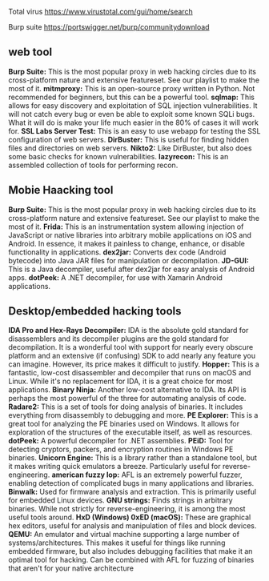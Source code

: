 Total virus
https://www.virustotal.com/gui/home/search

Burp suite
https://portswigger.net/burp/communitydownload

## web tool

   **Burp Suite:** This is the most popular proxy in web hacking circles due to its cross-platform nature and extensive featureset. See       our playlist to make the most of it.
    **mitmproxy:** This is an open-source proxy written in Python. Not recommended for beginners, but this can be a powerful tool.
    **sqlmap:** This allows for easy discovery and exploitation of SQL injection vulnerabilities. It will not catch every bug or even
    be able to exploit some known SQLi bugs. What it will do is make your life much easier in the 80% of cases it will work for.
    **SSL Labs Server Test:** This is an easy to use webapp for testing the SSL configuration of web servers.
    **DirBuster:** This is useful for finding hidden files and directories on web servers.
    **Nikto2:** Like DirBuster, but also does some basic checks for known vulnerabilities.
    **lazyrecon:** This is an assembled collection of tools for performing recon.

## Mobie Haacking tool

**Burp Suite:** This is the most popular proxy in web hacking circles due to its cross-platform nature and extensive featureset. See our playlist to make the most of it.
**Frida:** This is an instrumentation system allowing injection of JavaScript or native libraries into arbitrary mobile applications on iOS and Android. In essence, it makes it painless to change, enhance, or disable functionality in applications.
**dex2jar:** Converts dex code (Android bytecode) into Java JAR files for manipulation or decompilation.
**JD-GUI:** This is a Java decompiler, useful after dex2jar for easy analysis of Android apps.
**dotPeek:** A .NET decompiler, for use with Xamarin Android applications.

## Desktop/embedded hacking tools

**IDA Pro and Hex-Rays Decompiler:** IDA is the absolute gold standard for disassemblers and its decompiler plugins are the gold standard for decompilation. It is a wonderful tool with support for nearly every obscure platform and an extensive (if confusing) SDK to add nearly any feature you can imagine. However, its price makes it difficult to justify.
**Hopper:** This is a fantastic, low-cost disassembler and decompiler that runs on macOS and Linux. While it's no replacement for IDA, it is a great choice for most applications.
**Binary Ninja:** Another low-cost alternative to IDA. Its API is perhaps the most powerful of the three for automating analysis of code.
**Radare2:** This is a set of tools for doing analysis of binaries. It includes everything from disassembly to debugging and more.
**PE Explorer:** This is a great tool for analyzing the PE binaries used on Windows. It allows for exploration of the structures of the executable itself, as well as resources.
**dotPeek:** A powerful decompiler for .NET assemblies.
**PEiD:** Tool for detecting cryptors, packers, and encryption routines in Windows PE binaries.
**Unicorn Engine:** This is a library rather than a standalone tool, but it makes writing quick emulators a breeze. Particularly useful for reverse-engineering.
**american fuzzy lop:** AFL is an extremely powerful fuzzer, enabling detection of complicated bugs in many applications and libraries.
**Binwalk:** Used for firmware analysis and extraction. This is primarily useful for embedded Linux devices.
**GNU strings:** Finds strings in arbitrary binaries. While not strictly for reverse-engineering, it is among the most useful tools around.
**HxD (Windows) 0xED (macOS):** These are graphical hex editors, useful for analysis and manipulation of files and block devices.
**QEMU:** An emulator and virtual machine supporting a large number of systems/architectures. This makes it useful for things like running embedded firmware, but also includes debugging facilities that make it an optimal tool for hacking. Can be combined with AFL for fuzzing of binaries that aren't for your native architecture
